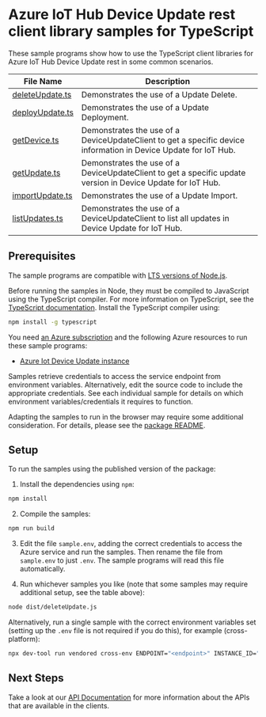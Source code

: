 # Azure IoT Hub Device Update rest client library samples for TypeScript

These sample programs show how to use the TypeScript client libraries for Azure IoT Hub Device Update rest in some common scenarios.

| **File Name**                   | **Description**                                                                                                 |
| ------------------------------- | --------------------------------------------------------------------------------------------------------------- |
| [deleteUpdate.ts][deleteupdate] | Demonstrates the use of a Update Delete.                                                                        |
| [deployUpdate.ts][deployupdate] | Demonstrates the use of a Update Deployment.                                                                    |
| [getDevice.ts][getdevice]       | Demonstrates the use of a DeviceUpdateClient to get a specific device information in Device Update for IoT Hub. |
| [getUpdate.ts][getupdate]       | Demonstrates the use of a DeviceUpdateClient to get a specific update version in Device Update for IoT Hub.     |
| [importUpdate.ts][importupdate] | Demonstrates the use of a Update Import.                                                                        |
| [listUpdates.ts][listupdates]   | Demonstrates the use of a DeviceUpdateClient to list all updates in Device Update for IoT Hub.                  |

## Prerequisites

The sample programs are compatible with [LTS versions of Node.js](https://github.com/nodejs/release#release-schedule).

Before running the samples in Node, they must be compiled to JavaScript using the TypeScript compiler. For more information on TypeScript, see the [TypeScript documentation][typescript]. Install the TypeScript compiler using:

```bash
npm install -g typescript
```

You need [an Azure subscription][freesub] and the following Azure resources to run these sample programs:

- [Azure Iot Device Update instance][createinstance_azureiotdeviceupdateinstance]

Samples retrieve credentials to access the service endpoint from environment variables. Alternatively, edit the source code to include the appropriate credentials. See each individual sample for details on which environment variables/credentials it requires to function.

Adapting the samples to run in the browser may require some additional consideration. For details, please see the [package README][package].

## Setup

To run the samples using the published version of the package:

1. Install the dependencies using `npm`:

```bash
npm install
```

2. Compile the samples:

```bash
npm run build
```

3. Edit the file `sample.env`, adding the correct credentials to access the Azure service and run the samples. Then rename the file from `sample.env` to just `.env`. The sample programs will read this file automatically.

4. Run whichever samples you like (note that some samples may require additional setup, see the table above):

```bash
node dist/deleteUpdate.js
```

Alternatively, run a single sample with the correct environment variables set (setting up the `.env` file is not required if you do this), for example (cross-platform):

```bash
npx dev-tool run vendored cross-env ENDPOINT="<endpoint>" INSTANCE_ID="<instance id>" DEVICEUPDATE_UPDATE_PROVIDER="<deviceupdate update provider>" DEVICEUPDATE_UPDATE_NAME="<deviceupdate update name>" DEVICEUPDATE_UPDATE_VERSION="<deviceupdate update version>" node dist/deleteUpdate.js
```

## Next Steps

Take a look at our [API Documentation][apiref] for more information about the APIs that are available in the clients.

[deleteupdate]: https://github.com/Azure/azure-sdk-for-js/blob/main/sdk/deviceupdate/iot-device-update-rest/samples/v1/typescript/src/deleteUpdate.ts
[deployupdate]: https://github.com/Azure/azure-sdk-for-js/blob/main/sdk/deviceupdate/iot-device-update-rest/samples/v1/typescript/src/deployUpdate.ts
[getdevice]: https://github.com/Azure/azure-sdk-for-js/blob/main/sdk/deviceupdate/iot-device-update-rest/samples/v1/typescript/src/getDevice.ts
[getupdate]: https://github.com/Azure/azure-sdk-for-js/blob/main/sdk/deviceupdate/iot-device-update-rest/samples/v1/typescript/src/getUpdate.ts
[importupdate]: https://github.com/Azure/azure-sdk-for-js/blob/main/sdk/deviceupdate/iot-device-update-rest/samples/v1/typescript/src/importUpdate.ts
[listupdates]: https://github.com/Azure/azure-sdk-for-js/blob/main/sdk/deviceupdate/iot-device-update-rest/samples/v1/typescript/src/listUpdates.ts
[apiref]: https://learn.microsoft.com/rest/api/deviceupdate/2021-06-01-preview/device-update
[freesub]: https://azure.microsoft.com/free/
[createinstance_azureiotdeviceupdateinstance]: https://learn.microsoft.com/azure/iot-hub-device-update/understand-device-update
[package]: https://github.com/Azure/azure-sdk-for-js/tree/main/sdk/deviceupdate/iot-device-update-rest/README.md
[typescript]: https://www.typescriptlang.org/docs/home.html
